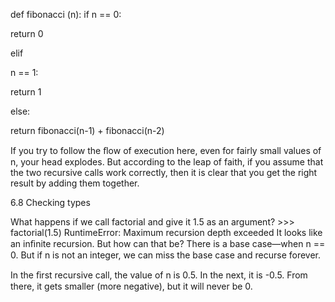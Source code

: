 def fibonacci (n): if n == 0:

return 0

elif

n == 1:

return 1

else:

return fibonacci(n-1) + fibonacci(n-2)

If you try to follow the ﬂow of execution here, even for fairly small values of n, your head explodes. But according to the leap of faith, if you assume that the two recursive calls work correctly, then it is clear that you get the right result by adding them together.

6.8 Checking types

What happens if we call factorial and give it 1.5 as an argument? >>> factorial(1.5) RuntimeError: Maximum recursion depth exceeded It looks like an inﬁnite recursion. But how can that be? There is a base case—when n == 0. But if n is not an integer, we can miss the base case and recurse forever.

In the ﬁrst recursive call, the value of n is 0.5. In the next, it is -0.5. From there, it gets smaller (more negative), but it will never be 0.